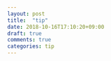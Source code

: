 ```yaml
---
layout: post
title:  "tip"
date: 2018-10-16T17:10:20+09:00
draft: true
comments: true
categories: tip
---
```

